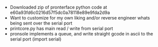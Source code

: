 * Downloaded zip of pronterface python code at e60a93fd6c0216d57f5dc0a78118e89e9fda2d9a
* Want to customize for my own liking and/or reverse engineer whats being sent over the serial port
* printcore.py has main read / write from serial port
* pronsole implements a queue, and write straight gcode in ascii to the serial port (import serial)